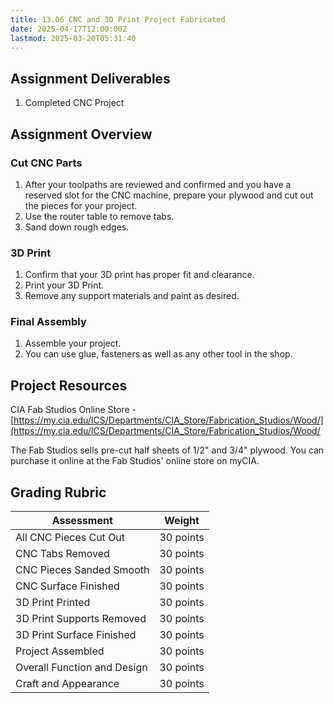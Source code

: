 ```yaml
---
title: 13.06 CNC and 3D Print Project Fabricated
date: 2025-04-17T12:00:00Z
lastmod: 2025-03-20T05:31:40
---
```


## Assignment Deliverables

1. Completed CNC Project

## Assignment Overview

### Cut CNC Parts

1. After your toolpaths are reviewed and confirmed and you have a reserved slot for the CNC machine, prepare your plywood and cut out the pieces for your project.
2. Use the router table to remove tabs.
3. Sand down rough edges.

### 3D Print

1. Confirm that your 3D print has proper fit and clearance.
2. Print your 3D Print.
3. Remove any support materials and paint as desired.

### Final Assembly

1. Assemble your project.
2. You can use glue, fasteners as well as any other tool in the shop.

## Project Resources

CIA Fab Studios Online Store - [https://my.cia.edu/ICS/Departments/CIA_Store/Fabrication_Studios/Wood/](https://my.cia.edu/ICS/Departments/CIA_Store/Fabrication_Studios/Wood/

The Fab Studios sells pre-cut half sheets of 1/2" and 3/4" plywood. You can purchase it online at the Fab Studios' online store on myCIA.

## Grading Rubric

<div class="responsive-table-markdown">

| Assessment                  | Weight    |
| --------------------------- | --------- |
| All CNC Pieces Cut Out      | 30 points |
| CNC Tabs Removed            | 30 points |
| CNC Pieces Sanded Smooth    | 30 points |
| CNC Surface Finished        | 30 points |
| 3D Print Printed            | 30 points |
| 3D Print Supports Removed   | 30 points |
| 3D Print Surface Finished   | 30 points |
| Project Assembled           | 30 points |
| Overall Function and Design | 30 points |
| Craft and Appearance        | 30 points |

</div>
